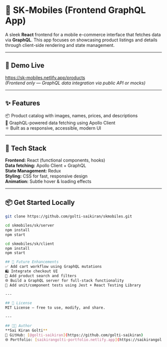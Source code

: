 # 🛒 SK‑Mobiles (Frontend GraphQL App)

A sleek **React** frontend for a mobile e-commerce interface that fetches data via **GraphQL**. This app focuses on showcasing product listings and details through client-side rendering and state management.

---

## 🚀 Demo Live  
https://sk-mobiles.netlify.app/products  
_(Frontend only — GraphQL data integration via public API or mocks)_

---

## ✨ Features  
📦 Product catalog with images, names, prices, and descriptions  
🔄 GraphQL-powered data fetching using Apollo Client  
⚛️ Built as a responsive, accessible, modern UI  

---

## 🧰 Tech Stack  
**Frontend:** React (functional components, hooks)  
**Data fetching:** Apollo Client + GraphQL  
**State Management:** Redux  
**Styling:** CSS for fast, responsive design  
**Animation:** Subtle hover & loading effects  

---

## 📦 Get Started Locally

```bash
git clone https://github.com/golti-saikiran/skmobiles.git

cd skmobiles/sk/server
npm install
npm start

cd skmobiles/sk/client
npm install
npm start

## 🔮 Future Enhancements
✅ Add cart workflow using GraphQL mutations  
🛍️ Integrate checkout UI  
🔎 Add product search and filters  
🌐 Build a GraphQL server for full-stack functionality  
🧪 Add unit/component tests using Jest + React Testing Library  

---

## 📄 License  
MIT License — free to use, modify, and share.

---

## 👨‍💻 Author  
**Sai Kiran Golti**  
🔗 GitHub: [@golti-saikiran](https://github.com/golti-saikiran)  
🌐 Portfolio: [saikirangolti-portfolio.netlify.app](https://saikirangolti-portfolio.netlify.app)
